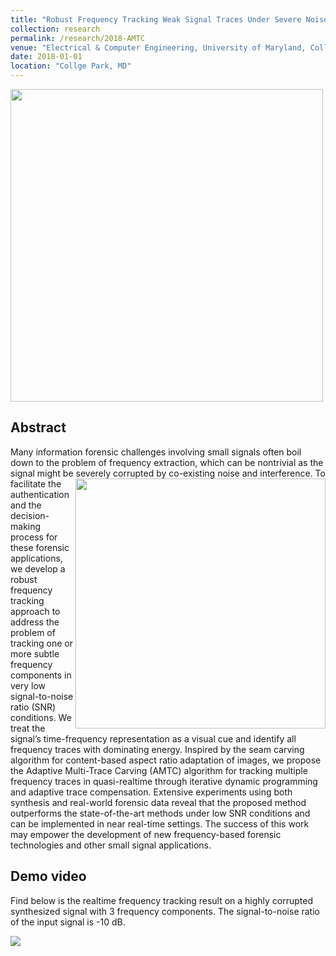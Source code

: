 ```yaml
---
title: "Robust Frequency Tracking Weak Signal Traces Under Severe Noise and Distortions"
collection: research
permalink: /research/2018-AMTC
venue: "Electrical & Computer Engineering, University of Maryland, Collge Park"
date: 2018-01-01
location: "Collge Park, MD"
---
```


<img src="https://zhuqiangumd.github.io/images/AMTC_example.png" width="500">

Abstract
---------
Many information forensic challenges involving small signals often boil down to the problem of frequency extraction, which can be nontrivial as the signal might be severely corrupted by co-existing noise and interference. <img style="float: right;" src="http://zhuqiangumd.github.io/images/AMTC_sysdiag.png" width="400"> To facilitate the authentication and the decision-making process for these forensic applications, we develop a robust frequency tracking approach to address the problem of tracking one or more subtle frequency components in very low signal-to-noise ratio (SNR) conditions. We treat the signal’s time-frequency representation as a visual cue and identify all frequency traces with dominating energy. Inspired by the seam carving algorithm for content-based aspect ratio adaptation of images, we propose the Adaptive Multi-Trace Carving (AMTC) algorithm for tracking multiple frequency traces in quasi-realtime through iterative dynamic programming and adaptive trace compensation. Extensive experiments using both synthesis and real-world forensic data reveal that the proposed method outperforms the state-of-the-art methods under low SNR conditions and can be implemented in near real-time settings. The success of this work may empower the development of new frequency-based forensic technologies and other small signal applications.


Demo video
---------
Find below is the realtime frequency tracking result on a highly corrupted synthesized signal with 3 frequency components. The signal-to-noise ratio of the input signal is -10 dB.

[![](http://img.youtube.com/vi/b0nmemTedCA/0.jpg)](http://www.youtube.com/watch?v=b0nmemTedCA "")
